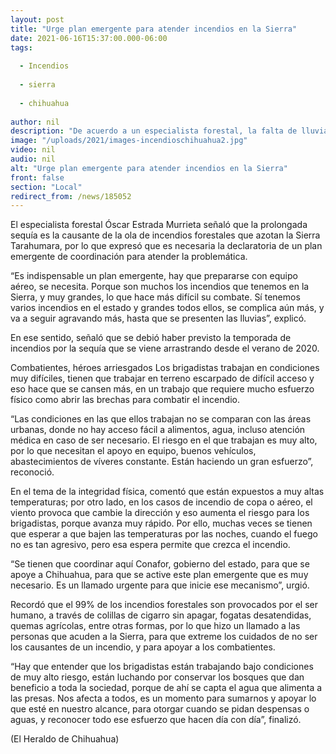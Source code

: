 ```yaml
---
layout: post
title: "Urge plan emergente para atender incendios en la Sierra"
date: 2021-06-16T15:37:00.000-06:00
tags:
  
  - Incendios
  
  - sierra
  
  - chihuahua
  
author: nil
description: "De acuerdo a un especialista forestal, la falta de lluvias ha sido la causa del fuego que se extiende por los bosques de la Tarahumara"
image: "/uploads/2021/images-incendioschihuahua2.jpg"
video: nil
audio: nil
alt: "Urge plan emergente para atender incendios en la Sierra"
front: false
section: "Local"
redirect_from: /news/185052
---
```


El especialista forestal Óscar Estrada Murrieta señaló que la prolongada sequía es la causante de la ola de incendios forestales que azotan la Sierra Tarahumara, por lo que expresó que es necesaria la declaratoria de un plan emergente de coordinación para atender la problemática.

“Es indispensable un plan emergente, hay que prepararse con equipo aéreo, se necesita. Porque son muchos los incendios que tenemos en la Sierra, y muy grandes, lo que hace más difícil su combate. Sí tenemos varios incendios en el estado y grandes todos ellos, se complica aún más, y va a seguir agravando más, hasta que se presenten las lluvias”, explicó.

En ese sentido, señaló que se debió haber previsto la temporada de incendios por la sequía que se viene arrastrando desde el verano de 2020.

Combatientes, héroes arriesgados
Los brigadistas trabajan en condiciones muy difíciles, tienen que trabajar en terreno escarpado de difícil acceso y eso hace que se cansen más, en un trabajo que requiere mucho esfuerzo físico como abrir las brechas para combatir el incendio.

“Las condiciones en las que ellos trabajan no se comparan con las áreas urbanas, donde no hay acceso fácil a alimentos, agua, incluso atención médica en caso de ser necesario. El riesgo en el que trabajan es muy alto, por lo que necesitan el apoyo en equipo, buenos vehículos, abastecimientos de víveres constante. Están haciendo un gran esfuerzo”, reconoció.

En el tema de la integridad física, comentó que están expuestos a muy altas temperaturas; por otro lado, en los casos de incendio de copa o aéreo, el viento provoca que cambie la dirección y eso aumenta el riesgo para los brigadistas, porque avanza muy rápido. Por ello, muchas veces se tienen que esperar a que bajen las temperaturas por las noches, cuando el fuego no es tan agresivo, pero esa espera permite que crezca el incendio.

“Se tienen que coordinar aquí Conafor, gobierno del estado, para que se apoye a Chihuahua, para que se active este plan emergente que es muy necesario. Es un llamado urgente para que inicie ese mecanismo”, urgió.

Recordó que el 99% de los incendios forestales son provocados por el ser humano, a través de colillas de cigarro sin apagar, fogatas desatendidas, quemas agrícolas, entre otras formas, por lo que hizo un llamado a las personas que acuden a la Sierra, para que extreme los cuidados de no ser los causantes de un incendio, y para apoyar a los combatientes.

“Hay que entender que los brigadistas están trabajando bajo condiciones de muy alto riesgo, están luchando por conservar los bosques que dan beneficio a toda la sociedad, porque de ahí se capta el agua que alimenta a las presas. Nos afecta a todos, es un momento para sumarnos y apoyar lo que esté en nuestro alcance, para otorgar cuando se pidan despensas o aguas, y reconocer todo ese esfuerzo que hacen día con día”, finalizó.

(El Heraldo de Chihuahua)